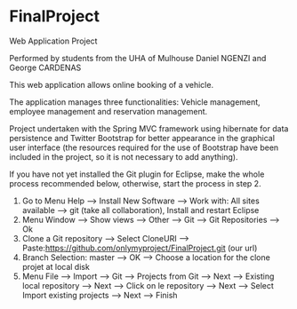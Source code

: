 FinalProject
============

Web Application Project

Performed by students from the UHA of Mulhouse
Daniel NGENZI and George CARDENAS 

This web application allows online booking of a vehicle.

The application manages three functionalities:
Vehicle management, employee management and reservation management.

Project undertaken with the Spring MVC framework using hibernate for data persistence and Twitter Bootstrap for better appearance in the graphical user interface (the resources required for the use of Bootstrap have been included in the project, so it is not necessary to add anything).

If you have not yet installed the Git plugin for Eclipse, make the whole process recommended below, otherwise, start the process in step 2.

1. Go to Menu Help --> Install New Software --> Work with: All sites available --> git (take all collaboration), Install and restart Eclipse
2. Menu Window --> Show views --> Other --> Git --> Git Repositories --> Ok
3. Clone a Git repository --> Select CloneURI --> Paste:https://github.com/onlymyproject/FinalProject.git (our url)
4. Branch Selection: master --> OK --> Choose a location for the clone projet at local disk
5. Menu File --> Import --> Git --> Projects from Git --> Next --> Existing local repository --> Next --> Click on le repository --> Next --> Select  Import existing projects --> Next --> Finish
